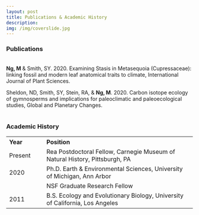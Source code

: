 ```yaml
---
layout: post
title: Publications & Academic History
description: 
img: /img/coverslide.jpg
---
```


<h3> Publications </h3>
<br>
<b> Ng, M </b> & Smith, SY. 2020. Examining Stasis in Metasequoia (Cupressaceae): linking fossil and modern leaf anatomical traits to climate, International Journal of Plant Sciences. 
	
Sheldon, ND, Smith, SY, Stein, RA, & <b>Ng, M</b>. 2020. Carbon isotope ecology of gymnosperms and implications for paleoclimatic and paleoecological studies, Global and Planetary Changes.
<br>
<br>
<style>
table, th {
  text-align: left;
}, 
	td {
  border:0px solid black;
}
</style>
<body>

<h3>Academic History</h3>
<table>
	<tr>
		<th style="width:20%">Year</th>
		<th>Position</th>
	</tr>
	<tr>
		<td>Present</td>
		<td>Rea Postdoctoral Fellow, Carnegie Museum of Natural History, Pittsburgh, PA </td>
	</tr>
	<tr> 
		<td>2020</td> 
		<td> Ph.D. Earth & Environmental Sciences, University of Michigan, Ann Arbor </td>
	</tr>
	<tr>
		<td></td>
		<td>NSF Graduate Research Fellow</td>
	</tr>
	<tr> 
		<td>2011</td>
		<td>B.S. Ecology and Evolutionary Biology, University of California, Los Angeles</td>
	</tr>
  
</table>

